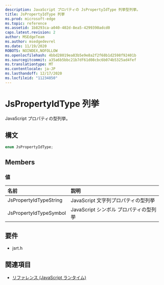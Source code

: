```yaml
---
description: JavaScript プロパティの JsPropertyIdType 列挙型列挙。
title: JsPropertyIdType 列挙
ms.prod: microsoft-edge
ms.topic: reference
ms.assetid: 1b8293ca-a040-402d-8ea5-4299390adcd0
caps.latest.revision: 2
author: MSEdgeTeam
ms.author: msedgedevrel
ms.date: 11/19/2020
ROBOTS: NOINDEX,NOFOLLOW
ms.openlocfilehash: 4bbd28019ea83b5e9e8a2f2f68b1d2598f92401b
ms.sourcegitcommit: a35a6b5bbc21b7df61d08cbc6b074b5325ad4fef
ms.translationtype: MT
ms.contentlocale: ja-JP
ms.lasthandoff: 12/17/2020
ms.locfileid: "11234850"
---
```

# JsPropertyIdType 列挙  

JavaScript プロパティの型列挙。  

## 構文  

```cpp
enum JsPropertyIdType;  
```  

## Members  

### 値  

| 名前 | 説明 |  
|:--- |:--- |  
| JsPropertyIdTypeString | JavaScript 文字列プロパティの型列挙 |  
| JsPropertyIdTypeSymbol | JavaScript シンボル プロパティの型列挙 |  

## 要件  

*   jsrt.h  

## 関連項目  

*   [リファレンス (JavaScript ランタイム)](../chakra-hosting/reference-javascript-runtime.md)  
